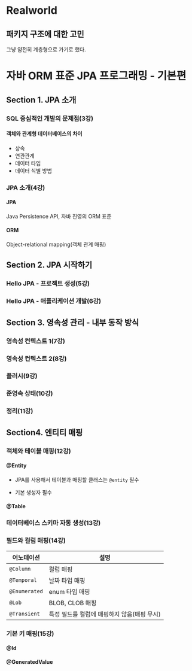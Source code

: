 # Realworld

## 패키지 구조에 대한 고민

그냥 얌전히 계층형으로 가기로 했다.

# 자바 ORM 표준 JPA 프로그래밍 - 기본편

## Section 1. JPA 소개

### SQL 중심적인 개발의 문제점(3강)

#### 객체와 관계형 데이터베이스의 차이

- 상속
- 연관관계
- 데이터 타입
- 데이터 식별 방법

### JPA 소개(4강)

#### JPA

Java Persistence API, 자바 진영의 ORM 표준

#### ORM

Object-relational mapping(객체 관계 매핑)

## Section 2. JPA 시작하기

### Hello JPA - 프로젝트 생성(5강)

### Hello JPA - 애플리케이션 개발(6강)

## Section 3. 영속성 관리 - 내부 동작 방식

### 영속성 컨텍스트 1(7강)

### 영속성 컨텍스트 2(8강)

### 플러시(9강)

### 준영속 상태(10강)

### 정리(11강)

## Section4. 엔티티 매핑

### 객체와 테이블 매핑(12강)

#### @Entity

- JPA를 사용해서 테이블과 매핑할 클래스는 `@entity` 필수

- 기본 생성자 필수

#### @Table

### 데이터베이스 스키마 자동 생성(13강)

### 필드와 컬럼 매핑(14강)
|어노테이션|설명|
|---|---|
|`@Column`| 컬럼 매핑|
|`@Temporal`| 날짜 타입 매핑|
|`@Enumerated`| enum 타입 매핑|
|`@Lob`| BLOB, CLOB 매핑|
|`@Transient`| 특정 필드를 컬럼에 매핑하지 않음(매핑 무시)|

### 기본 키 매핑(15강)

#### @Id

#### @GeneratedValue














